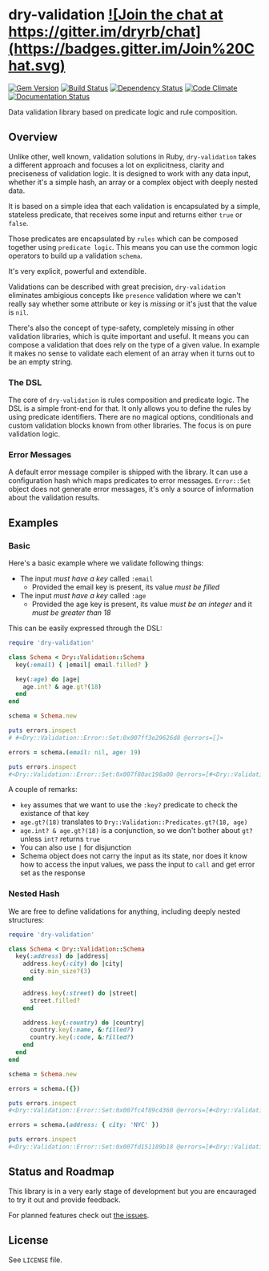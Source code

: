# dry-validation <a href="https://gitter.im/dryrb/chat" target="_blank">![Join the chat at https://gitter.im/dryrb/chat](https://badges.gitter.im/Join%20Chat.svg)</a>

<a href="https://rubygems.org/gems/dry-validation" target="_blank">![Gem Version](https://badge.fury.io/rb/dry-validation.svg)</a>
<a href="https://travis-ci.org/dryrb/dry-validation" target="_blank">![Build Status](https://travis-ci.org/dryrb/dry-validation.svg?branch=master)</a>
<a href="https://gemnasium.com/dryrb/dry-validation" target="_blank">![Dependency Status](https://gemnasium.com/dryrb/dry-validation.svg)</a>
<a href="https://codeclimate.com/github/dryrb/dry-validation" target="_blank">![Code Climate](https://codeclimate.com/github/dryrb/dry-validation/badges/gpa.svg)</a>
<a href="http://inch-ci.org/github/dryrb/dry-validation" target="_blank">![Documentation Status](http://inch-ci.org/github/dryrb/dry-validation.svg?branch=master&style=flat)</a>

Data validation library based on predicate logic and rule composition.

## Overview

Unlike other, well known, validation solutions in Ruby, `dry-validation` takes
a different approach and focuses a lot on explicitness, clarity and preciseness
of validation logic. It is designed to work with any data input, whether it's a
simple hash, an array or a complex object with deeply nested data.

It is based on a simple idea that each validation is encapsulated by a simple,
stateless predicate, that receives some input and returns either `true` or `false`.

Those predicates are encapsulated by `rules` which can be composed together using
`predicate logic`. This means you can use the common logic operators to build up
a validation `schema`.

It's very explicit, powerful and extendible.

Validations can be described with great precision, `dry-validation` eliminates
ambigious concepts like `presence` validation where we can't really say whether
some attribute or key is *missing* or it's just that the value is `nil`.

There's also the concept of type-safety, completely missing in other validation
libraries, which is quite important and useful. It means you can compose a validation
that does rely on the type of a given value. In example it makes no sense to validate
each element of an array when it turns out to be an empty string.

### The DSL

The core of `dry-validation` is rules composition and predicate logic. The DSL
is a simple front-end for that. It only allows you to define the rules by using
predicate identifiers. There are no magical options, conditionals and custom
validation blocks known from other libraries. The focus is on pure validation
logic.

### Error Messages

A default error message compiler is shipped with the library. It can use a configuration
hash which maps predicates to error messages. `Error::Set` object does not generate
error messages, it's only a source of information about the validation results.

## Examples

### Basic

Here's a basic example where we validate following things:

* The input *must have a key* called `:email`
  * Provided the email key is present, its value *must be filled*
* The input *must have a key* called `:age`
  * Provided the age key is present, its value *must be an integer* and it *must be greater than 18*

This can be easily expressed through the DSL:

``` ruby
require 'dry-validation'

class Schema < Dry::Validation::Schema
  key(:email) { |email| email.filled? }

  key(:age) do |age|
    age.int? & age.gt?(18)
  end
end

schema = Schema.new

puts errors.inspect
# #<Dry::Validation::Error::Set:0x007ff3e29626d8 @errors=[]>

errors = schema.(email: nil, age: 19)

puts errors.inspect
#<Dry::Validation::Error::Set:0x007f80ac198a00 @errors=[#<Dry::Validation::Error:0x007f80ac193aa0 @result=#<Dry::Validation::Result::Value success?=false input=nil rule=#<Dry::Validation::Rule::Value name=:email predicate=#<Dry::Validation::Predicate id=:filled?>>>>]>
```

A couple of remarks:

* `key` assumes that we want to use the `:key?` predicate to check the existance of that key
* `age.gt?(18)` translates to `Dry::Validation::Predicates.gt?(18, age)`
* `age.int? & age.gt?(18)` is a conjunction, so we don't bother about `gt?` unless `int?` returns `true`
* You can also use `|` for disjunction
* Schema object does not carry the input as its state, nor does it know how to access the input values, we
  pass the input to `call` and get error set as the response

### Nested Hash

We are free to define validations for anything, including deeply nested structures:

``` ruby
require 'dry-validation'

class Schema < Dry::Validation::Schema
  key(:address) do |address|
    address.key(:city) do |city|
      city.min_size?(3)
    end

    address.key(:street) do |street|
      street.filled?
    end

    address.key(:country) do |country|
      country.key(:name, &:filled?)
      country.key(:code, &:filled?)
    end
  end
end

schema = Schema.new

errors = schema.({})

puts errors.inspect
#<Dry::Validation::Error::Set:0x007fc4f89c4360 @errors=[#<Dry::Validation::Error:0x007fc4f89c4108 @result=#<Dry::Validation::Result::Value success?=false input=nil rule=#<Dry::Validation::Rule::Key name=:address predicate=#<Dry::Validation::Predicate id=:key?>>>>]>

errors = schema.(address: { city: 'NYC' })

puts errors.inspect
#<Dry::Validation::Error::Set:0x007fd151189b18 @errors=[#<Dry::Validation::Error:0x007fd151188e20 @result=#<Dry::Validation::Result::Set success?=false input={:city=>"NYC"} rule=#<Dry::Validation::Rule::Set name=:address predicate=[#<Dry::Validation::Rule::Conjunction left=#<Dry::Validation::Rule::Key name=:city predicate=#<Dry::Validation::Predicate id=:key?>> right=#<Dry::Validation::Rule::Value name=:city predicate=#<Dry::Validation::Predicate id=:min_size?>>>, #<Dry::Validation::Rule::Conjunction left=#<Dry::Validation::Rule::Key name=:street predicate=#<Dry::Validation::Predicate id=:key?>> right=#<Dry::Validation::Rule::Value name=:street predicate=#<Dry::Validation::Predicate id=:filled?>>>, #<Dry::Validation::Rule::Conjunction left=#<Dry::Validation::Rule::Key name=:country predicate=#<Dry::Validation::Predicate id=:key?>> right=#<Dry::Validation::Rule::Set name=:country predicate=[#<Dry::Validation::Rule::Conjunction left=#<Dry::Validation::Rule::Key name=:name predicate=#<Dry::Validation::Predicate id=:key?>> right=#<Dry::Validation::Rule::Value name=:name predicate=#<Dry::Validation::Predicate id=:filled?>>>, #<Dry::Validation::Rule::Conjunction left=#<Dry::Validation::Rule::Key name=:code predicate=#<Dry::Validation::Predicate id=:key?>> right=#<Dry::Validation::Rule::Value name=:code predicate=#<Dry::Validation::Predicate id=:filled?>>>]>>]>>>]>
```

## Status and Roadmap

This library is in a very early stage of development but you are encauraged to
try it out and provide feedback.

For planned features check out [the issues](https://github.com/dryrb/dry-validation/labels/feature).

## License

See `LICENSE` file.
